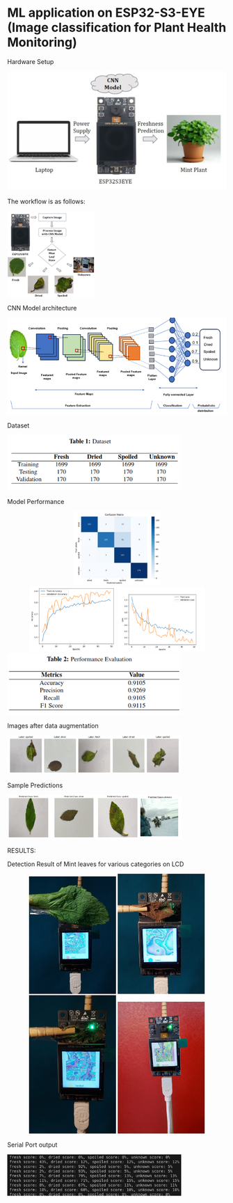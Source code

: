 ﻿# ML application on ESP32-S3-EYE (Image classification for Plant Health Monitoring) 
Hardware Setup

![Setup Block Diagram](images/setup_Block%20Diagram.jpg)


The workflow is as follows:

<img src="images/workflow_Detection.png" width="200">


CNN Model architecture

![Setup Block Diagram](images/model_architecture.png)

Dataset

<img src="images/dataset.png" width="400">

Model Performance

<div align="center">
<img src="images/confusion_matrix.jpg" width="200">
</div>

<div align="center">
<img src="images/train_validation_accuracy.png" width="200">
<img src="images/train_validation_loss.png" width="200">
</div>

<img src="images/performance_metrics.png" width="400">

Images after data augmentation

<img src="images/data_augmented.png" width="400">

Sample Predictions

<img src="images/sample_predict.png" width="400">

RESULTS:

Detection Result of Mint leaves for various categories on LCD

<div align="center">
<img src="images/Fresh.png" width="200">
<img src="images/Dried.png" width="200">
<img src="images/Spoiled.png" width="200">
<img src="images/unknown.png" width="200">
</div>

Serial Port output

<img src="images/serial_port.jpg" width="400">